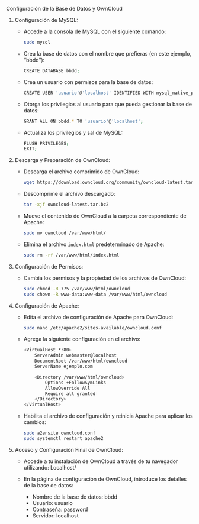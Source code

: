 Configuración de la Base de Datos y OwnCloud

1. Configuración de MySQL:
   - Accede a la consola de MySQL con el siguiente comando:
     ```bash
     sudo mysql
     ```

   - Crea la base de datos con el nombre que prefieras (en este ejemplo, “bbdd”):
     ```bash
     CREATE DATABASE bbdd;
     ```

   - Crea un usuario con permisos para la base de datos:
     ```bash
     CREATE USER 'usuario'@'localhost' IDENTIFIED WITH mysql_native_password BY 'password';
     ```

   - Otorga los privilegios al usuario para que pueda gestionar la base de datos:
     ```bash
     GRANT ALL ON bbdd.* TO 'usuario'@'localhost';
     ```

   - Actualiza los privilegios y sal de MySQL:
     ```bash
     FLUSH PRIVILEGES;
     EXIT;
     ```

2. Descarga y Preparación de OwnCloud:
   - Descarga el archivo comprimido de OwnCloud:
     ```bash
     wget https://download.owncloud.org/community/owncloud-latest.tar.bz2
     ```

   - Descomprime el archivo descargado:
     ```bash
     tar -xjf owncloud-latest.tar.bz2
     ```

   - Mueve el contenido de OwnCloud a la carpeta correspondiente de Apache:
     ```bash
     sudo mv owncloud /var/www/html/
     ```

   - Elimina el archivo `index.html` predeterminado de Apache:
     ```bash
     sudo rm -rf /var/www/html/index.html
     ```

3. Configuración de Permisos:
   - Cambia los permisos y la propiedad de los archivos de OwnCloud:
     ```bash
     sudo chmod -R 775 /var/www/html/owncloud
     sudo chown -R www-data:www-data /var/www/html/owncloud
     ```

4. Configuración de Apache:
   - Edita el archivo de configuración de Apache para OwnCloud:
     ```bash
     sudo nano /etc/apache2/sites-available/owncloud.conf
     ```

   - Agrega la siguiente configuración en el archivo:
     ```bash
     <VirtualHost *:80>
         ServerAdmin webmaster@localhost
         DocumentRoot /var/www/html/owncloud
         ServerName ejemplo.com

         <Directory /var/www/html/owncloud>
             Options +FollowSymLinks
             AllowOverride All
             Require all granted
         </Directory>
     </VirtualHost>
     ```

   - Habilita el archivo de configuración y reinicia Apache para aplicar los cambios:
     ```bash
     sudo a2ensite owncloud.conf
     sudo systemctl restart apache2
     ```

5. Acceso y Configuración Final de OwnCloud:
   - Accede a tu instalación de OwnCloud a través de tu navegador utilizando: Localhost/
     

   - En la página de configuración de OwnCloud, introduce los detalles de la base de datos:
     - Nombre de la base de datos: bbdd
     - Usuario: usuario
     - Contraseña: password
     - Servidor: localhost
